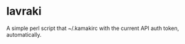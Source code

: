 lavraki
=======

A simple perl script that ~/.kamakirc with the current API auth token, automatically.
